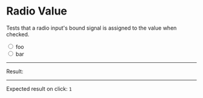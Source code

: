 # Radio Value

Tests that a radio input's bound signal is assigned to the value when checked.

<div data-signals-result="'foo'">
  <input type="radio" data-bind-result value="foo" /> foo
  <br>
  <input id="clickable" type="radio" data-bind-result value="bar" /> bar
  <hr />
  Result:
  <code id="result" data-text="$result === 'bar' ? 1 : 0"></code>
  <hr />
  Expected result on click: <code>1</code>
</div>
